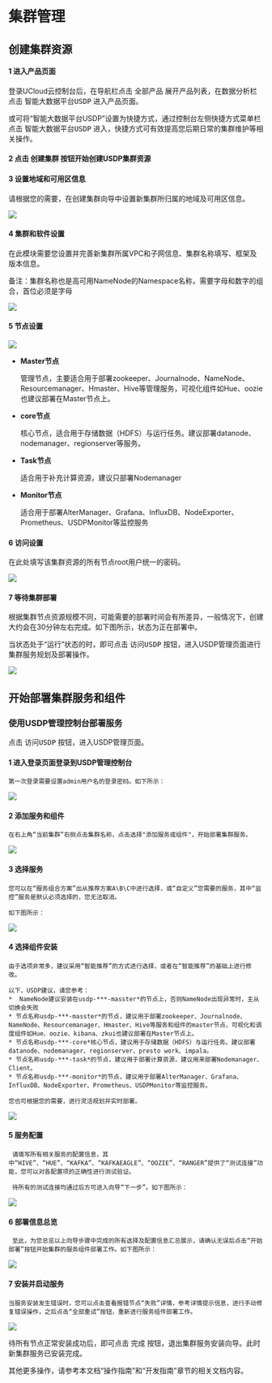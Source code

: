 # 集群管理

## 创建集群资源
#### 1 进入产品页面

登录UCloud云控制台后，在导航栏点击 <kbd>全部产品</kbd> 展开产品列表，在数据分析栏点击 <kbd>智能大数据平台USDP</kbd> 进入产品页面。

或可将“智能大数据平台USDP”设置为快捷方式，通过控制台左侧快捷方式菜单栏点击 <kbd>智能大数据平台USDP</kbd> 进入，快捷方式可有效提高您后期日常的集群维护等相关操作。

#### 2 点击 <kbd>创建集群</kbd> 按钮开始创建USDP集群资源

#### 3 设置地域和可用区信息

请根据您的需要，在创建集群向导中设置新集群所归属的地域及可用区信息。

![](/images/地域和可用区选择.png)

#### 4 集群和软件设置

在此模块需要您设置并完善新集群所属VPC和子网信息、集群名称填写、框架及版本信息。

备注：集群名称也是高可用NameNode的Namespace名称，需要字母和数字的组合，首位必须是字母

![](/images/集群和软件设置.png)


####  5 节点设置

![](/images/节点设置.png)

- **Master节点**

    管理节点，主要适合用于部署zookeeper、Journalnode、NameNode、Resourcemanager、Hmaster、Hive等管理服务，可视化组件如Hue、oozie也建议部署在Master节点上。

- **core节点**

    核心节点，适合用于存储数据（HDFS）与运行任务。建议部署datanode、nodemanager、regionserver等服务。

- **Task节点**

     适合用于补充计算资源，建议只部署Nodemanager

- **Monitor节点**

    适合用于部署AlterManager、Grafana、InfluxDB、NodeExporter、Prometheus、USDPMonitor等监控服务

#### 6 访问设置

在此处填写该集群资源的所有节点root用户统一的密码。

![](/images/访问设置.png)


#### 7 等待集群部署

根据集群节点资源规模不同，可能需要的部署时间会有所差异，一般情况下，创建大约会在30分钟左右完成。如下图所示，状态为正在部署中。

当状态处于“运行”状态的时，即可点击 <kbd>访问USDP</kbd> 按钮，进入USDP管理页面进行集群服务规划及部署操作。

![](/images/部署中的集群.png)

## 开始部署集群服务和组件

###  使用USDP管理控制台部署服务
点击 <kbd>访问USDP</kbd> 按钮，进入USDP管理页面。

#### 1 进入登录页面登录到USDP管理控制台
    第一次登录需要设置admin用户名的登录密码。如下所示：
![](/images/输入登录信息.png)

#### 2 添加服务和组件
    在右上角“当前集群”右侧点击集群名称，点击选择"添加服务或组件"，开始部署集群服务。
![](/images/添加服务和组件.png)

#### 3 选择服务
    您可以在“服务组合方案”出从推荐方案A\B\C中进行选择，或“自定义”您需要的服务，其中“监控”服务是默认必须选择的，您无法取消。
    
    如下图所示：
 ![](/images/选择服务.png)

#### 4 选择组件安装
    由于选项非常多，建议采用“智能推荐”的方式进行选择，或者在“智能推荐”的基础上进行修改。
    
    以下，USDP建议，请您参考：
    *  NameNode建议安装在usdp-***-masster*的节点上，否则NameNode出现异常时，主从切换会失败
    * 节点名称usdp-***-masster*的节点，建议用于部署zookeeper、Journalnode、NameNode、Resourcemanager、Hmaster、Hive等服务和组件的master节点，可视化和调度组件如Hue、oozie、kibana、zkui也建议部署在Master节点上。
    * 节点名称usdp-***-core*核心节点，建议用于存储数据（HDFS）与运行任务。建议部署datanode、nodemanager、regionserver、presto work、impala。
    * 节点名称usdp-***-task*的节点，建议用于部署计算资源，建议用来部署Nodemanager、Client。
    * 节点名称usdp-***-monitor*的节点，建议用于部署AlterManager、Grafana、InfluxDB、NodeExporter、Prometheus、USDPMonitor等监控服务。
       
    您也可根据您的需要，进行灵活规划并实时部署。

 ![](/images/选择组件安装节点.png)

  #### 5 服务配置
     请填写所有相关服务的配置信息，其中“HIVE”、“HUE”、“KAFKA”、“KAFKAEAGLE”、“OOZIE”、“RANGER”提供了“测试连接”功能，您可以对各配置项的正确性进行测试验证。
     
     待所有的测试连接均通过后方可进入向导“下一步”。如下图所示：
 ![](/images/服务配置.png)

 #### 6 部署信息总览
     至此，为您总览以上向导步骤中完成的所有选择及配置信息汇总展示，请确认无误后点击“开始部署”按钮开始集群的服务组件部署工作。如下图所示： 
 ![](/images/部署服务.png)

 #### 7 安装并启动服务
    当服务安装发生错误时，您可以点击查看报错节点“失败”详情，参考详情提示信息，进行手动修复错误操作，之后点击“全部重试”按钮，重新进行服务组件部署工作。
  ![](/images/安装并部署服务.png)

  待所有节点正常安装成功后，即可点击 <kbd>完成</kbd> 按钮，退出集群服务安装向导。此时新集群服务已安装完成。

  其他更多操作，请参考本文档“操作指南”和“开发指南”章节的相关文档内容。

